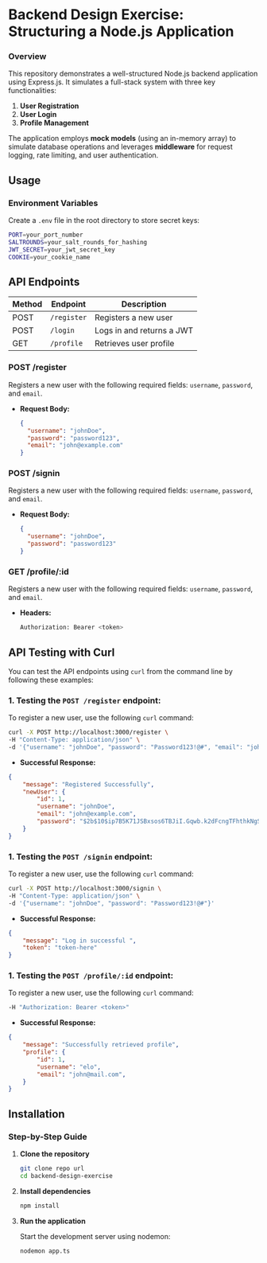 # **Backend Design Exercise: Structuring a Node.js Application**

### **Overview**
This repository demonstrates a well-structured Node.js backend application using Express.js. It simulates a full-stack system with three key functionalities:
1. **User Registration**
2. **User Login**
3. **Profile Management**

The application employs **mock models** (using an in-memory array) to simulate database operations and leverages **middleware** for request logging, rate limiting, and user authentication.

## **Usage**

### **Environment Variables**

Create a `.env` file in the root directory to store secret keys:

```bash
PORT=your_port_number
SALTROUNDS=your_salt_rounds_for_hashing
JWT_SECRET=your_jwt_secret_key
COOKIE=your_cookie_name
```

## **API Endpoints**

| Method | Endpoint    | Description                  |
|--------|-------------|------------------------------|
| POST   | `/register` | Registers a new user         |
| POST   | `/login`    | Logs in and returns a JWT    |
| GET    | `/profile`  | Retrieves user profile       |

### **POST /register**

Registers a new user with the following required fields: `username`, `password`, and `email`.

- **Request Body:**

  ```json
  {
    "username": "johnDoe",
    "password": "password123",
    "email": "john@example.com"
  }

  ```

### **POST /signin**

Registers a new user with the following required fields: `username`, `password`, and `email`.

- **Request Body:**

  ```json
  {
    "username": "johnDoe",
    "password": "password123"
  }

  ```

### **GET /profile/:id**

Registers a new user with the following required fields: `username`, `password`, and `email`.

- **Headers:**

  ```bash
  Authorization: Bearer <token>

  ```

## **API Testing with Curl**

You can test the API endpoints using `curl` from the command line by following these examples:

### **1. Testing the `POST /register` endpoint:**

To register a new user, use the following `curl` command:

```bash
curl -X POST http://localhost:3000/register \
-H "Content-Type: application/json" \
-d '{"username": "johnDoe", "password": "Password123!@#", "email": "john@example.com"}'
```

- **Successful Response:**

```json
{
    "message": "Registered Successfully",
    "newUser": {
        "id": 1,
        "username": "johnDoe",
        "email": "john@example.com",
        "password": "$2b$10$ip7B5K71JSBxsos6TBJiI.Gqwb.k2dFcngTFhthkNgSOrXV2BzU9e"
    }
}
```


### **1. Testing the `POST /signin` endpoint:**

To register a new user, use the following `curl` command:

```bash
curl -X POST http://localhost:3000/signin \
-H "Content-Type: application/json" \
-d '{"username": "johnDoe", "password": "Password123!@#"}'
```

- **Successful Response:**

```json
{
    "message": "Log in successful ",
    "token": "token-here"
}
```

### **1. Testing the `POST /profile/:id` endpoint:**

To register a new user, use the following `curl` command:

```bash
-H "Authorization: Bearer <token>"
```

- **Successful Response:**

```json
{
    "message": "Successfully retrieved profile",
    "profile": {
        "id": 1,
        "username": "elo",
        "email": "john@mail.com",
    }
}
```

## Installation

### **Step-by-Step Guide**

1. **Clone the repository**

    ```bash
    git clone repo url
    cd backend-design-exercise
    ```

2. **Install dependencies**

    ```bash
    npm install
    ```

3. **Run the application**

    Start the development server using nodemon:

    ```bash
    nodemon app.ts
    ```

            

